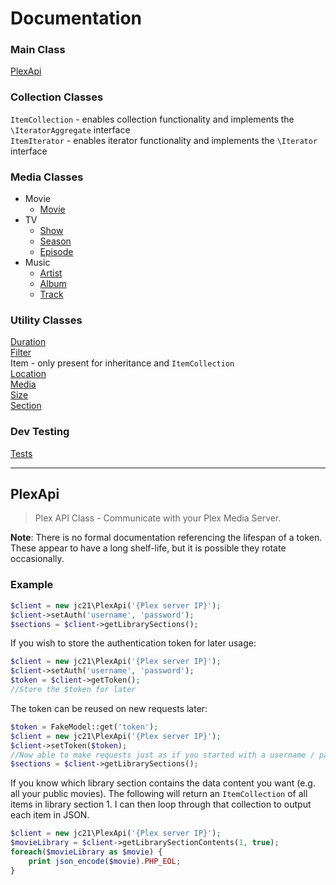 # Documentation

### Main Class

[PlexApi](PlexApi.md)

### Collection Classes

`ItemCollection` - enables collection functionality and implements the `\IteratorAggregate` interface<br />
`ItemIterator` - enables iterator functionality and implements the `\Iterator` interface

### Media Classes

- Movie
  - [Movie](Movie.md)<br />
- TV
  - [Show](Show.md)<br />
  - [Season](Season.md)<br />
  - [Episode](Episode.md)<br />
- Music
  - [Artist](Artist.md)<br />
  - [Album](Album.md)<br />
  - [Track](Track.md)<br />

### Utility Classes

[Duration](Duration.md)<br />
[Filter](Filter.md)<br />
Item - only present for inheritance and `ItemCollection`<br />
[Location](Location.md)<br />
[Media](Media.md)<br />
[Size](Size.md)<br />
[Section](Section.md)

### Dev Testing

[Tests](Tests.md)

<hr />

## PlexApi

> Plex API Class - Communicate with your Plex Media Server.

**Note**: There is no formal documentation referencing the lifespan of a token. These appear to have a long shelf-life, but it is possible they rotate occasionally.

### Example
```php
$client = new jc21\PlexApi('{Plex server IP}');
$client->setAuth('username', 'password');
$sections = $client->getLibrarySections();
```
If you wish to store the authentication token for later usage:
```php
$client = new jc21\PlexApi('{Plex server IP}');
$client->setAuth('username', 'password');
$token = $client->getToken();
//Store the $token for later
```
The token can be reused on new requests later:
```php
$token = FakeModel::get('token');
$client = new jc21\PlexApi('{Plex server IP}');
$client->setToken($token);
//Now able to make requests just as if you started with a username / password
$sections = $client->getLibrarySections();
```

If you know which library section contains the data content you want (e.g. all your public movies).  The following will return an `ItemCollection` of all items in library section 1.  I can then loop through that collection to output each item in JSON.

```php
$client = new jc21\PlexApi('{Plex server IP}');
$movieLibrary = $client->getLibrarySectionContents(1, true);
foreach($movieLibrary as $movie) {
    print json_encode($movie).PHP_EOL;
}
```
